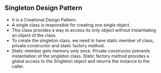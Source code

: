 ## Singleton Design Pattern
- It is a Creational Design Pattern.
- A single class is responsible for creating one single object.
- This class provides a way to access its only object without instantiating an object of the class.
- To create the singleton class, we need to have static member of class, private constructor and static factory method.
- Static member gets memory only once. Private constructor prevents instantiation of the singleton class. Static factory method provides a global access to the Singleton object and returns the instance to the caller.